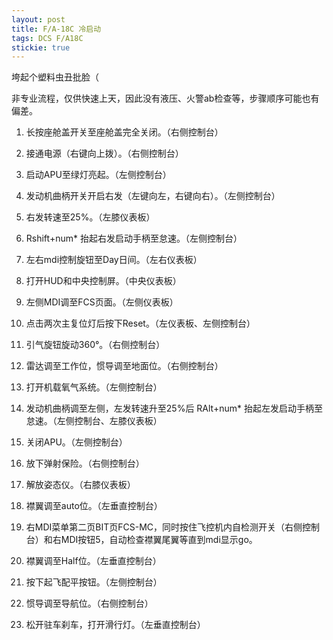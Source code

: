 ```yaml
---
layout: post
title: F/A-18C 冷启动
tags: DCS F/A18C
stickie: true
---
```


垮起个塑料虫丑批脸（

非专业流程，仅供快速上天，因此没有液压、火警ab检查等，步骤顺序可能也有偏差。

1. 长按座舱盖开关至座舱盖完全关闭。（右侧控制台）

2. 接通电源（右键向上拨）。（右侧控制台）

3. 启动APU至绿灯亮起。（左侧控制台）

4. 发动机曲柄开关开启右发（左键向左，右键向右）。（左侧控制台）

5. 右发转速至25%。（左膝仪表板）

6. Rshift+num* 抬起右发启动手柄至怠速。（左侧控制台）

7. 左右mdi控制旋钮至Day日间。（左右仪表板）

8. 打开HUD和中央控制屏。（中央仪表板）

9. 左侧MDI调至FCS页面。（左侧仪表板）

10. 点击两次主复位灯后按下Reset。（左仪表板、左侧控制台）

11. 引气旋钮旋动360°。（右侧控制台）

12. 雷达调至工作位，惯导调至地面位。（右侧控制台）

13. 打开机载氧气系统。（左侧控制台）

14. 发动机曲柄调至左侧，左发转速升至25%后 RAlt+num* 抬起左发启动手柄至怠速。（左侧控制台、左膝仪表板）

15. 关闭APU。（左侧控制台）

16. 放下弹射保险。（右侧控制台）

17. 解放姿态仪。（右膝仪表板）

18. 襟翼调至auto位。（左垂直控制台）

19. 右MDI菜单第二页BIT页FCS-MC，同时按住飞控机内自检测开关（右侧控制台）和右MDI按钮5，自动检查襟翼尾翼等直到mdi显示go。

20. 襟翼调至Half位。（左垂直控制台）

21. 按下起飞配平按钮。（左侧控制台）

22. 惯导调至导航位。（右侧控制台）

23. 松开驻车刹车，打开滑行灯。（左垂直控制台）
